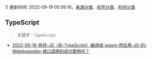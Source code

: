 :alarm_clock: 更新时间: 2022-09-19 05:56:16。[来源分类](../README.md)、[标签分类](../TAGS.md)、[时间分类](../TIMELINE.md)

## TypeScript


> 关键字：`TypeScript`



- [2022-09-19-有将-JS（非-TypeScript）编译成-wasm-然后用-JS-的-WebAssembly-接口调用的成功案例吗？](https://www.v2ex.com/t/881218) 